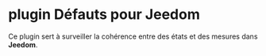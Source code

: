 # plugin **Défauts** pour Jeedom

Ce plugin sert à surveiller la cohérence entre des états et des mesures dans **Jeedom**.
